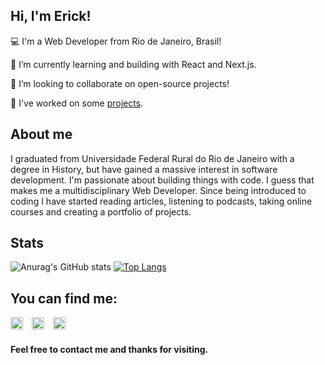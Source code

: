 
## Hi, I'm Erick!



:computer: I'm a Web Developer from Rio de Janeiro, Brasil!

🌱 I’m currently learning and building with React and Next.js.

 👯 I’m looking to collaborate on open-source projects!
 
 🌱 I've worked on some [projects](https://rosaerick.github.io/my-projects/).



## About me

 I graduated from Universidade Federal Rural do Rio de Janeiro with a degree in History, but have gained a massive interest in software development. I'm passionate about building things with code. I guess that makes me a multidisciplinary Web Developer.
 Since being introduced to coding I have started reading articles, listening to podcasts, taking online courses and creating a portfolio of projects. 

## Stats

![Anurag's GitHub stats](https://github-readme-stats.vercel.app/api?username=rosaerick&show_icons=true&count_private=true&hide=issues)
 [![Top Langs](https://github-readme-stats.vercel.app/api/top-langs/?username=rosaerick&layout=compact&langs_count=10)](https://github.com/rosaerick/github-readme-stats)



## You can find me:

[<img src='https://cdn.jsdelivr.net/npm/simple-icons@3.0.1/icons/linkedin.svg' alt='Linkedin' height='20' style="margin-right: 10px">](https://www.linkedin.com/in/erick-rosa-1465a07a/)  [<img src='https://cdn.jsdelivr.net/npm/simple-icons@3.0.1/icons/codepen.svg' alt='CodePen' height='20' style="margin-right: 10px">](https://codepen.io/rosaerick) [<img src='https://cdn.jsdelivr.net/npm/simple-icons@3.0.1/icons/instagram.svg' alt='Instagram' height='20'>](https://www.instagram.com/erickrozza/)


#### Feel free to contact me and thanks for visiting.


<!--

Here are some ideas to get you started

- 🔭 I’m currently working on ...
- 🌱 I’m currently learning ...
- 👯 I’m looking to collaborate on ...
- 🤔 I’m looking for help with ...
- 💬 Ask me about ...
- 📫 How to reach me: ...
- 😄 Pronouns: ...
- ⚡ Fun fact: ...


##### ![GitHub stats](https://github-readme-stats.vercel.app/api?username=rosaerick&count_private=true)
-->
